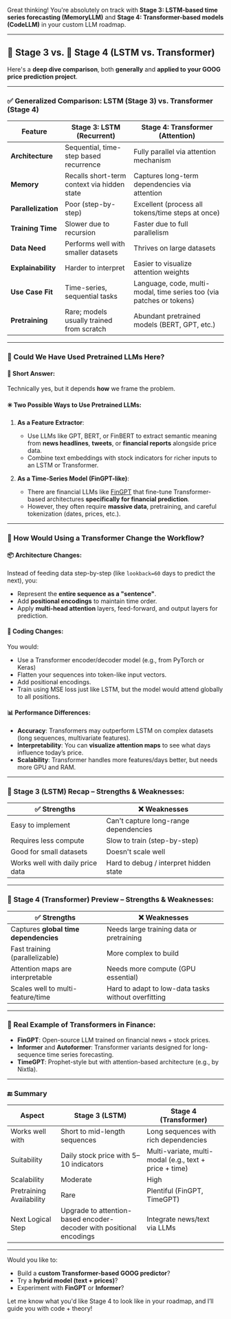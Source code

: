 Great thinking! You're absolutely on track with **Stage 3: LSTM-based time series forecasting (MemoryLLM)** and **Stage 4: Transformer-based models (CodeLLM)** in your custom LLM roadmap.

---

## 🔁 Stage 3 vs. 🚀 Stage 4 (LSTM vs. Transformer)

Here's a **deep dive comparison**, both **generally** and **applied to your GOOG price prediction project**.

---

### ✅ **Generalized Comparison: LSTM (Stage 3) vs. Transformer (Stage 4)**

| Feature | Stage 3: LSTM (Recurrent) | Stage 4: Transformer (Attention) |
|--------|---------------------------|----------------------------------|
| **Architecture** | Sequential, time-step based recurrence | Fully parallel via attention mechanism |
| **Memory** | Recalls short-term context via hidden state | Captures long-term dependencies via attention |
| **Parallelization** | Poor (step-by-step) | Excellent (process all tokens/time steps at once) |
| **Training Time** | Slower due to recursion | Faster due to full parallelism |
| **Data Need** | Performs well with smaller datasets | Thrives on large datasets |
| **Explainability** | Harder to interpret | Easier to visualize attention weights |
| **Use Case Fit** | Time-series, sequential tasks | Language, code, multi-modal, time series too (via patches or tokens) |
| **Pretraining** | Rare; models usually trained from scratch | Abundant pretrained models (BERT, GPT, etc.) |

---

### 🧠 Could We Have Used Pretrained LLMs Here?

#### 💬 **Short Answer**:
Technically yes, but it depends **how** we frame the problem.

#### ✳️ **Two Possible Ways to Use Pretrained LLMs**:

1. **As a Feature Extractor**:
   - Use LLMs like GPT, BERT, or FinBERT to extract semantic meaning from **news headlines**, **tweets**, or **financial reports** alongside price data.
   - Combine text embeddings with stock indicators for richer inputs to an LSTM or Transformer.

2. **As a Time-Series Model (FinGPT-like)**:
   - There are financial LLMs like [FinGPT](https://github.com/AI4Finance-Foundation/FinGPT) that fine-tune Transformer-based architectures **specifically for financial prediction**.
   - However, they often require **massive data**, pretraining, and careful tokenization (dates, prices, etc.).

---

### 🧪 How Would Using a Transformer Change the Workflow?

#### 📦 **Architecture Changes**:
Instead of feeding data step-by-step (like `lookback=60` days to predict the next), you:
- Represent the **entire sequence as a "sentence"**.
- Add **positional encodings** to maintain time order.
- Apply **multi-head attention** layers, feed-forward, and output layers for prediction.

#### 🔧 **Coding Changes**:
You would:
- Use a Transformer encoder/decoder model (e.g., from PyTorch or Keras)
- Flatten your sequences into token-like input vectors.
- Add positional encodings.
- Train using MSE loss just like LSTM, but the model would attend globally to all positions.

#### 📊 **Performance Differences**:
- **Accuracy**: Transformers may outperform LSTM on complex datasets (long sequences, multivariate features).
- **Interpretability**: You can **visualize attention maps** to see what days influence today’s price.
- **Scalability**: Transformer handles more features/days better, but needs more GPU and RAM.

---

### 🔄 Stage 3 (LSTM) Recap – Strengths & Weaknesses:

| ✅ Strengths | ❌ Weaknesses |
|-------------|--------------|
| Easy to implement | Can't capture long-range dependencies |
| Requires less compute | Slow to train (step-by-step) |
| Good for small datasets | Doesn't scale well |
| Works well with daily price data | Hard to debug / interpret hidden state |

---

### 🚀 Stage 4 (Transformer) Preview – Strengths & Weaknesses:

| ✅ Strengths | ❌ Weaknesses |
|-------------|--------------|
| Captures **global time dependencies** | Needs large training data or pretraining |
| Fast training (parallelizable) | More complex to build |
| Attention maps are interpretable | Needs more compute (GPU essential) |
| Scales well to multi-feature/time | Hard to adapt to low-data tasks without overfitting |

---

### 🧠 Real Example of Transformers in Finance:
- **FinGPT**: Open-source LLM trained on financial news + stock prices.
- **Informer** and **Autoformer**: Transformer variants designed for long-sequence time series forecasting.
- **TimeGPT**: Prophet-style but with attention-based architecture (e.g., by Nixtla).

---

### 🔚 Summary

| Aspect | Stage 3 (LSTM) | Stage 4 (Transformer) |
|--------|----------------|------------------------|
| Works well with | Short to mid-length sequences | Long sequences with rich dependencies |
| Suitability | Daily stock price with 5–10 indicators | Multi-variate, multi-modal (e.g., text + price + time) |
| Scalability | Moderate | High |
| Pretraining Availability | Rare | Plentiful (FinGPT, TimeGPT) |
| Next Logical Step | Upgrade to attention-based encoder-decoder with positional encodings | Integrate news/text via LLMs |

---

Would you like to:
- Build a **custom Transformer-based GOOG predictor**?
- Try a **hybrid model (text + prices)**?
- Experiment with **FinGPT** or **Informer**?

Let me know what you'd like Stage 4 to look like in your roadmap, and I’ll guide you with code + theory!

